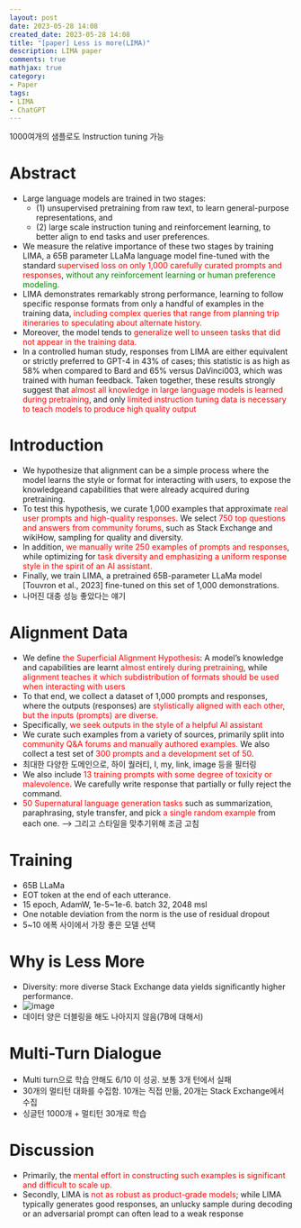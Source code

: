 ```yaml
---
layout: post
date: 2023-05-28 14:08
created_date: 2023-05-28 14:08
title: "[paper] Less is more(LIMA)"
description: LIMA paper
comments: true
mathjax: true
category:
- Paper
tags:
- LIMA
- ChatGPT
---
```


1000여개의 샘플로도 Instruction tuning 가능

<!--more-->

<!-- <mark style='background-color:pink'> -->
<style>
r{color:Red}
o{color:Orange}
g{color:Green}
</style>

# Abstract
- Large language models are trained in two stages: 
  - (1) unsupervised pretraining from raw text, to learn general-purpose representations, and 
  - (2) large scale instruction tuning and reinforcement learning, to better align to end tasks and user preferences.
- We measure the relative importance of these two stages by training LIMA, a 65B parameter LLaMa language model fine-tuned with the standard <r>supervised loss on only 1,000 carefully curated prompts and responses</r>, <g>without any reinforcement learning or human preference modeling.</g>
- LIMA demonstrates remarkably strong performance, learning to follow specific response formats from only a handful of
examples in the training data, <r>including complex queries that range from planning trip itineraries to speculating about alternate history.</r>
- Moreover, the model tends to <r>generalize well to unseen tasks that did not appear in the training data.</r>
- In a controlled human study, responses from LIMA are either equivalent or strictly preferred to GPT-4 in 43% of cases; this statistic is as high as 58% when compared to Bard and 65% versus DaVinci003, which was trained with human feedback.
Taken together, these results strongly suggest that <r>almost all knowledge in large language models is learned during pretraining</r>, and only <r>limited instruction tuning data is necessary to teach models to produce high quality output</r>

# Introduction
- We hypothesize that alignment can be a simple process where the model learns the style or format for interacting with users, to expose the knowledgeand capabilities that were already acquired during pretraining.
- To test this hypothesis, we curate 1,000 examples that approximate <r>real user prompts and high-quality responses</r>. We select <r>750 top questions and answers from community forums</r>, such as Stack Exchange and wikiHow, sampling for quality and diversity.
- In addition, <r>we manually write 250 examples of prompts and responses</r>, while optimizing for <r>task diversity and emphasizing a uniform response style in the spirit of an AI assistant.</r>
- Finally, we train LIMA, a pretrained 65B-parameter LLaMa model [Touvron et al., 2023] fine-tuned on this set of 1,000 demonstrations.
- 나머진 대충 성능 좋았다는 얘기

# Alignment Data
- We define <r>the Superficial Alignment Hypothesis</r>: A model’s knowledge and capabilities are learnt <r>almost entirely during pretraining</r>, while <r>alignment teaches it which subdistribution of formats should be used when interacting with users</r>
- To that end, we collect a dataset of 1,000 prompts and responses, where the outputs (responses) are <r>stylistically aligned with each other, but the inputs (prompts) are diverse.</r>
- Specifically, <r>we seek outputs in the style of a helpful AI assistant</r>
- We curate such examples from a variety of sources, primarily split into <r>community Q&A forums and manually authored examples.</r> We also collect a test set of <r>300 prompts and a development set of 50</r>.
- 최대한 다양한 도메인으로, 하이 퀄러티, I, my, link, image 등을 필터링
- We also include <r>13 training prompts with some degree of toxicity or malevolence</r>. We carefully write response that partially or fully reject the command.
- <r>50 Supernatural language generation tasks</r> such as summarization, paraphrasing, style transfer, and pick <r>a single random example</r> from each one. --> 그리고 스타일을 맞추기위해 조금 고침

# Training
- 65B LLaMa
- EOT token at the end of each utterance.
- 15 epoch, AdamW, 1e-5~1e-6. batch 32, 2048 msl
- One notable deviation from the norm is the use of residual dropout
- 5~10 에폭 사이에서 가장 좋은 모델 선택

# Why is Less More
- Diversity: more diverse Stack Exchange data yields significantly higher performance.
- ![image](https://github.com/oglee815/oglee815.github.io/assets/18374514/c34cc34b-f651-4e7f-b83b-c8f1bc63fa3f)
- 데이터 양은 더블링을 해도 나아지지 않음(7B에 대해서)

# Multi-Turn Dialogue
- Multi turn으로 학습 안해도 6/10 이 성공. 보통 3개 턴에서 실패
- 30개의 멀티턴 대화를 수집함. 10개는 직접 만듦, 20개는 Stack Exchange에서 수집 
- 싱글턴 1000개 + 멀티턴 30개로 학습

# Discussion
- Primarily, the <r>mental effort in constructing such examples is significant and difficult to scale up.</r> 
- Secondly, LIMA is <r>not as robust as product-grade models</r>; while LIMA typically generates good responses, an unlucky sample during decoding or an adversarial prompt can often lead to a weak response
